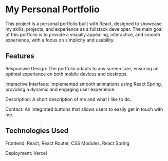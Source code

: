 # My Personal Portfolio

This project is a personal portfolio built with React, designed to showcase my skills, projects, and experience as a fullstack developer. The main goal of this portfolio is to provide a visually appealing, interactive, and smooth experience, with a focus on simplicity and usability.

## Features

Responsive Design: The portfolio adapts to any screen size, ensuring an optimal experience on both mobile devices and desktops.

Interactive Interface: Implemented smooth animations using React Spring, providing a dynamic and engaging user experience.

Description: A short description of me and what I like to do..

Contact: An integrated buttons that allows users to easily get in touch with me.

## Technologies Used
Frontend: React, React Router, CSS Modules, React Spring

Deployment: Vercel
